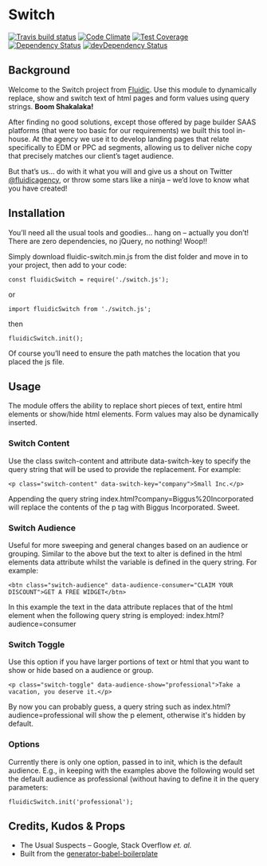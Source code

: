 # Switch

[![Travis build status](http://img.shields.io/travis/fluidicagency/switch.svg?style=flat)](https://travis-ci.org/fluidicagency/switch)
[![Code Climate](https://codeclimate.com/github/fluidicagency/switch/badges/gpa.svg)](https://codeclimate.com/github/fluidicagency/switch)
[![Test Coverage](https://codeclimate.com/github/fluidicagency/switch/badges/coverage.svg)](https://codeclimate.com/github/fluidicagency/switch)
[![Dependency Status](https://david-dm.org/fluidicagency/switch.svg)](https://david-dm.org/fluidicagency/switch)
[![devDependency Status](https://david-dm.org/fluidicagency/switch/dev-status.svg)](https://david-dm.org/fluidicagency/switch#info=devDependencies)

## Background
Welcome to the Switch project from [Fluidic](https://fluidic.agency). Use this module to dynamically replace, show and switch text of html pages and form values using query strings. **Boom Shakalaka!**

After finding no good solutions, except those offered by page builder SAAS platforms (that were too basic for our requirements) we built this tool in-house. At the agency we use it to develop landing pages that relate specifically to EDM or PPC ad segments, allowing us to deliver niche copy that precisely matches our client&rsquo;s taget audience.

But that&rsquo;s us&hellip; do with it what you will and give us a shout on Twitter [@fluidicagency](https://twitter.com/fluidicagency), or throw some stars like a ninja &ndash; we&rsquo;d love to know what you have created!

## Installation

You&rsquo;ll need all the usual tools and goodies&hellip; hang on &ndash; actually you don&rsquo;t! There are zero dependencies, no jQuery, no nothing! Woop!!

Simply download fluidic-switch.min.js from the dist folder and move in to your project, then add to your code:

~~~~
const fluidicSwitch = require('./switch.js');
~~~~

or

~~~~
import fluidicSwitch from './switch.js';
~~~~

then

~~~~
fluidicSwitch.init();
~~~~

Of course you&rsquo;ll need to ensure the path matches the location that you placed the js file.

## Usage

The module offers the ability to replace short pieces of text, entire html elements or show/hide html elements. Form values may also be dynamically inserted.

### Switch Content

Use the class switch-content and attribute data-switch-key to specify the query string that will be used to provide the replacement. For example:

~~~~
<p class="switch-content" data-switch-key="company">Small Inc.</p>
~~~~  

Appending the query string index.html?company=Biggus%20Incorporated will replace the contents of the p tag with Biggus Incorporated. Sweet.

### Switch Audience

Useful for more sweeping and general changes based on an audience or grouping. Similar to the above but the text to alter is defined in the html elements data attribute whilst the variable is defined in the query string. For example:

~~~~
<btn class="switch-audience" data-audience-consumer="CLAIM YOUR DISCOUNT">GET A FREE WIDGET</btn>
~~~~

In this example the text in the data attribute replaces that of the html element when the following query string is employed: index.html?audience=consumer

### Switch Toggle

Use this option if you have larger portions of text or html that you want to show or hide based on a audience or group.

~~~~
<p class="switch-toggle" data-audience-show="professional">Take a vacation, you deserve it.</p>
~~~~

By now you can probably guess, a query string such as index.html?audience=professional will show the p element, otherwise it's hidden by default.

### Options

Currently there is only one option, passed in to init, which is the default audience. E.g., in keeping with the examples above the following would set the default audience as professional (without having to define it in the query parameters:

~~~~
fluidicSwitch.init('professional');
~~~~

## Credits, Kudos &amp; Props
* The Usual Suspects &ndash; Google, Stack Overflow *et. al.*
* Built from the [generator-babel-boilerplate](https://github.com/babel/generator-babel-boilerplate)
